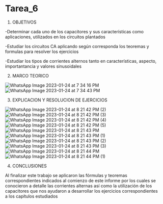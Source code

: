 # Tarea_6
1. OBJETIVOS


-Determinar cada uno de los capacitores y sus características como aplicaciones, utilizados en los circuitos plantados

-Estudiar los circuitos CA aplicando según corresponda los teoremas y formulas para resolver los ejercicios

-Estudiar los tipos de corrientes alternos tanto en características, aspecto, importantancia y valores sinusoidales


2. MARCO TEORICO


![WhatsApp Image 2023-01-24 at 7 34 16 PM](https://user-images.githubusercontent.com/116777218/214457802-a3db4b40-0b76-43a2-b793-be8e273e3f1e.jpeg)
![WhatsApp Image 2023-01-24 at 7 34 43 PM](https://user-images.githubusercontent.com/116777218/214457846-a597fc32-1807-40b8-bffa-05c7e195f71e.jpeg)


3. EXPLICACION Y RESOLUCION DE EJERCICIOS


![WhatsApp Image 2023-01-24 at 8 21 42 PM (2)](https://user-images.githubusercontent.com/116777218/214459187-dbf275b4-d4fb-4feb-9d89-4fd975c32e20.jpeg)
![WhatsApp Image 2023-01-24 at 8 21 42 PM (3)](https://user-images.githubusercontent.com/116777218/214459193-a75a0991-88b6-45bf-b2bb-39a33948b2d6.jpeg)
![WhatsApp Image 2023-01-24 at 8 21 42 PM (4)](https://user-images.githubusercontent.com/116777218/214459198-1ebc2bbc-c5ed-4249-be45-1b866d245169.jpeg)
![WhatsApp Image 2023-01-24 at 8 21 42 PM (5)](https://user-images.githubusercontent.com/116777218/214459202-96855861-d9e2-4adf-a18d-5d6c5acddbe8.jpeg)
![WhatsApp Image 2023-01-24 at 8 21 43 PM](https://user-images.githubusercontent.com/116777218/214459256-9735baf5-bd42-445a-8f59-9a04ae238504.jpeg)
![WhatsApp Image 2023-01-24 at 8 21 43 PM (1)](https://user-images.githubusercontent.com/116777218/214459432-eb6e58f8-c796-4735-bb71-1f940dbca8e1.jpeg)
![WhatsApp Image 2023-01-24 at 8 21 43 PM (2)](https://user-images.githubusercontent.com/116777218/214459437-36b2f38c-be15-4cc0-818c-e9e6ed586f58.jpeg)
![WhatsApp Image 2023-01-24 at 8 21 43 PM (3)](https://user-images.githubusercontent.com/116777218/214459444-36969ab4-b3ea-4c53-8f55-e572a9405413.jpeg)
![WhatsApp Image 2023-01-24 at 8 21 44 PM](https://user-images.githubusercontent.com/116777218/214459450-3fe640e2-0eeb-4c09-83d6-3243367ce8b8.jpeg)
![WhatsApp Image 2023-01-24 at 8 21 44 PM (1)](https://user-images.githubusercontent.com/116777218/214459455-42ef92cd-5c7d-449e-9889-4f358fe8a9aa.jpeg)


4.  CONCLUSIONES

Al finalizar este trabajo se aplicaron las fórmulas y teoremas correspondientes indicados al comienzo de este informe por los cuales se conocieron a detalle las corrientes alternas así como la utilización de los capacitores que nos ayudaron a desarrollar los ejercicios correspondientes a los capítulos estudiados
